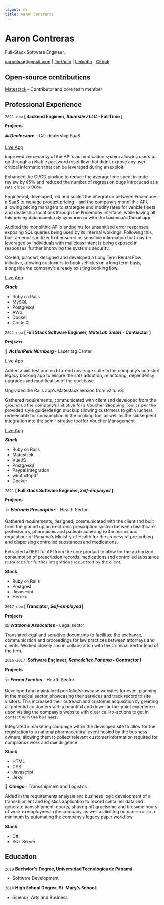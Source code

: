 ```yaml
---
layout: cv
title: Aaron Contreras
---
```

# Aaron Contreras
Full-Stack Software Engineer.

<div id="webaddress">
<a href="mailto:aaronlcaq@gmail.com" target="_blank">aaronlcaq@gmail.com</a>
| <a href="https://github.com/aaron-contreras" target="_blank">Portfolio</a>
| <a href="https://www.linkedin.com/in/aaronaf/" target="_blank">LinkedIn</a>
| <a href="https://github.com/aaron-contreras" target="_blank">Github</a>
</div>

<!-- ## Experienced in
__RESTful API development__ - Production-grade solutions for the consumption of resources by multiple client platforms.

__Identity & Access management__ - Authentication and authorization solutions

__Security__ - Enforcing vulnerability and security considerations during design and development.

__English<->Spanish translation__ - Authorized and certified by Panama's Ministry of Education. -->

## Open-source contributions

[Matestack](https://github.com/matestack) - Contributor and core team member


## Professional Experience

`2021-now`
__[ Backend Engineer, _BairesDev LLC_ - Full Time ]__

__Projects__

🚘 ___Dealerware___ - Car dealership SaaS

[Live App](https://audiondemand.com)

Improved the security of the API's authentication system allowing users to go through a reliable password reset flow that didn't expose any user-critical information that can
be leveraged during an exploit.

Enhanced the CI/CD pipeline to reduce the average time spent in code review by 65% and reduced the number of regression bugs introduced at a rate close to 98%.

Engineered, developed, led and scaled the integration between Pricemoov - a SaaS to manage product pricing - and the company’s monolithic API, allowing pricing managers to strategize and modify rates for vehicle fleets and dealership locations through the Pricemoov interface, while having all this pricing data seamlessly synchronize with the business's Rental app.

Audited the monolithic API's endpoints for unsanitized error responses, exposing SQL queries being used by its internal workings. Following this, built an error sanitizer that ensured no sensitive information that may be leveraged by individuals with malicious intent is being exposed in responses, further improving the system's security.

Co-led, planned, designed and developed a Long Term Rental Flow initiative, allowing customers to book vehicles on a long term basis, alongside the company's already exisiting booking flow.

[Live App](https://app.audiondemand.com/subscription)

___Stack___
- Ruby on Rails
- MySQL
- Postgresql
- AWS
- Docker
- Circle CI


`2021-now`
__[ Full Stack Software Engineer, _MateLab GmbH_ - Contractor ]__

__Projects__

🔫 ___ActionPark Nürnberg___ - Laser tag Center

[Live App](https://booking.actionpark-nuernberg.de)

Added a unit test and end-to-end coverage suite to the company's untested legacy booking app to ensure the safe adoption, refactoring, dependency upgrades and modification of the codebase.

Upgraded the Rails app's Matestack version from v2 to v3.

Gathered requirements, communicated with client and developed from the ground up the company's initiative for a Voucher Shopping Tool as per the provided style guide/design mockup allowing customers to gift vouchers redeemable for consumption in the booking tool as well as the subsequent integration into the administrative tool for Voucher Management.

[Live App](https://booking.actionpark-nuernberg.de/voucher)

___Stack___
- Ruby on Rails
- Matestack
- VueJS
- Postgresql
- Paypal Integration
- wkhtmltopdf
- Docker

`2021`
__[ Full Stack Software Engineer, _Self-employed_ ]__

__Projects__  

🩺 ___Eletronic Prescription___  - Health Sector

Gathered requirements, designed, communicated with the client and built from the ground up an electronic prescription system between healthcare profesionals, pharmacies and patients adhering to the norms and regulations of Panama's Ministry of Health for the process of prescribing and dispensing controlled substances and medications.

Extracted a RESTful API from the core product to allow for the authorized consumption of prescription records, medications and controlled substance resources for further integrations requested by the client.

__Stack__
- Ruby on Rails
- Postgresl
- Javascript
- Heroku

`2017-now`
__[ Translator, _Self-employed_ ]__

__Projects__  

⚖️ ___Watson & Associates___  - Legal sector

Translated legal and sensitive documents to facilitate the exchange, communication and proceedings for law practices between attorneys and clients. Worked closely and in collaboration with the Criminal Sector lead of the firm.

`2016-2017`
__[Software Engineer, _Remodeltec Panama_ - Contractor ]__

__Projects__

🩺 ___Farma Eventos___ - Health Sector

Developed and maintained portfolio/showcase websites for event planning in the medical sector, showcasing their services and track record to site visitors. This increased their outreach and customer acquisition by greeting all potential customers with a beautiful and down-to-the-point experience upon visiting the company's website with clear call-to-actions to get in contact with the business.

Integrated a marketing campaign within the developed site to allow for the registration to a national pharmaceutical event hosted by the business owners, allowing them to collect relevant customer information required for compliance work and due diligence.

__Stack__
- HTML
- CSS
- Javascript
- Jekyll

🚢 ___Omega___  - Transshipment and Logistics

Aided in the requirements analysis and business logic development of a transshipment and logistics application to record container data and generate transshipment reports, shaving off gruelsome and tiresome hours of work to employees in the company, as well as limiting human-error to a minimum by automating the company's legacy paper workflow.

__Stack__
- C#
- SQL Server

## Education

`2019`
__Bachelor's Degree, Universidad Tecnológica de Panamá.__

- Software Development

`2018`
__High School Degree, St. Mary's School.__

- Science, Arts and Business



<!-- ### Footer

Last updated: May 2013 -->


